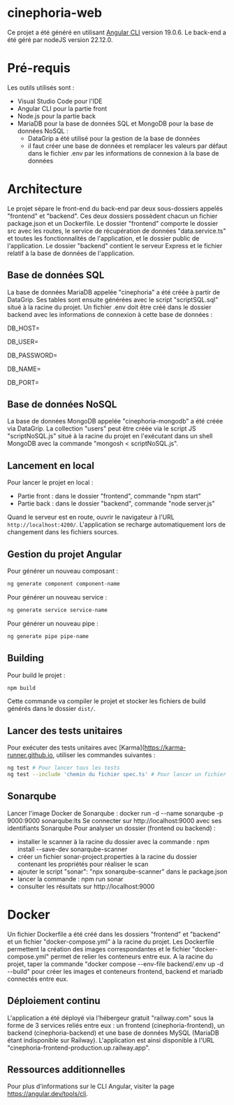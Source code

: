 # cinephoria-web

Ce projet a été généré en utilisant [Angular CLI](https://github.com/angular/angular-cli) version 19.0.6.
Le back-end a été géré par nodeJS version 22.12.0.

# Pré-requis

Les outils utilisés sont :

- Visual Studio Code pour l'IDE
- Angular CLI pour la partie front
- Node.js pour la partie back
- MariaDB pour la base de données SQL et MongoDB pour la base de données NoSQL :
  - DataGrip a été utilisé pour la gestion de la base de données
  - il faut créer une base de données et remplacer les valeurs par défaut dans le fichier .env par les informations de connexion à la base de données

# Architecture

Le projet sépare le front-end du back-end par deux sous-dossiers appelés "frontend" et "backend".
Ces deux dossiers possèdent chacun un fichier package.json et un Dockerfile.
Le dossier "frontend" comporte le dossier src avec les routes, le service de récupération de données "data.service.ts" et toutes les fonctionnalités de l'application, et le dossier public de l'application.
Le dossier "backend" contient le serveur Express et le fichier relatif à la base de données de l'application.

## Base de données SQL

La base de données MariaDB appelée "cinephoria" a été créée à partir de DataGrip.
Ses tables sont ensuite générées avec le script "scriptSQL.sql" situé à la racine du projet.
Un fichier .env doit être créé dans le dossier backend avec les informations de connexion à cette base de données :

<!-- Hôte (en général localhost) -->

DB_HOST=

 <!-- Utilisateur -->

DB_USER=

 <!-- Mot de passe -->

DB_PASSWORD=

<!-- # Nom de la base de données -->

DB_NAME=

 <!-- Port de la base de données -->

DB_PORT=

## Base de données NoSQL

La base de données MongoDB appelée "cinephoria-mongodb" a été créée via DataGrip.
La collection "users" peut être créée via le script JS "scriptNoSQL.js" situé à la racine du projet en l'exécutant dans un shell MongoDB avec la commande "mongosh < scriptNoSQL.js".

## Lancement en local

Pour lancer le projet en local :

- Partie front : dans le dossier "frontend", commande "npm start"
- Partie back : dans le dossier "backend", commande "node server.js"

Quand le serveur est en route, ouvrir le navigateur à l'URL `http://localhost:4200/`. L'application se recharge automatiquement lors de changement dans les fichiers sources.

## Gestion du projet Angular

Pour générer un nouveau composant :

```bash
ng generate component component-name
```

Pour générer un nouveau service :

```bash
ng generate service service-name
```

Pour générer un nouveau pipe :

```bash
ng generate pipe pipe-name
```

## Building

Pour build le projet :

```bash
npm build
```

Cette commande va compiler le projet et stocker les fichiers de build générés dans le dossier `dist/`.

## Lancer des tests unitaires

Pour exécuter des tests unitaires avec [Karma](https://karma-runner.github.io, utiliser les commandes suivantes :

```bash
ng test # Pour lancer tous les tests
ng test --include 'chemin du fichier spec.ts' # Pour lancer un fichier de test précis
```

## Sonarqube

Lancer l'image Docker de Sonarqube : docker run -d --name sonarqube -p 9000:9000 sonarqube:lts
Se connecter sur http://localhost:9000 avec ses identifiants Sonarqube
Pour analyser un dossier (frontend ou backend) :

- installer le scanner à la racine du dossier avec la commande : npm install --save-dev sonarqube-scanner
- créer un fichier sonar-project.properties à la racine du dossier contenant les propriétés pour réaliser le scan
- ajouter le script "sonar": "npx sonarqube-scanner" dans le package.json
- lancer la commande : npm run sonar
- consulter les résultats sur http://localhost:9000

# Docker

Un fichier Dockerfile a été créé dans les dossiers "frontend" et "backend" et un fichier "docker-compose.yml" à la racine du projet. Les Dockerfile permettent la création des images correspondantes et le fichier "docker-compose.yml" permet de relier les conteneurs entre eux.
A la racine du projet, taper la commande "docker compose --env-file backend/.env up -d --build" pour créer les images et conteneurs frontend, backend et mariadb connectés entre eux.

## Déploiement continu

L'application a été déployé via l'hébergeur gratuit "railway.com" sous la forme de 3 services reliés entre eux : un frontend (cinephoria-frontend), un backend (cinephoria-backend) et une base de données MySQL (MariaDB étant indisponible sur Railway).
L'application est ainsi disponible à l'URL "cinephoria-frontend-production.up.railway.app".

## Ressources additionnelles

Pour plus d'informations sur le CLI Angular, visiter la page https://angular.dev/tools/cli.
